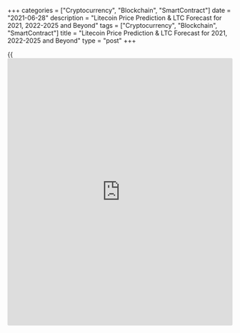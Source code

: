 +++
categories = ["Cryptocurrency", "Blockchain", "SmartContract"]
date = "2021-06-28"
description = "Litecoin Price Prediction & LTC Forecast for 2021, 2022-2025 and Beyond"
tags = ["Cryptocurrency", "Blockchain", "SmartContract"]
title = "Litecoin Price Prediction & LTC Forecast for 2021, 2022-2025 and Beyond"
type = "post"
+++

{{<iframe id="large-banner" src="https://www.bounty.group/#slide=10.0" width="100%" height="600" scrolling="no" style="border: 0px solid rgb(216, 221, 230); border-radius: 3px;">}}

2021-06-28

2021-06-28

Litecoin Price Predictions: How It could go in 2021 and BeyondJana Kane

Litecoin cryptocurrency was up by more than 140% in 2020, despite a
recent drawdown that reduced the asset to about $50 per LTC. The
Litecoin price has been through a lot from its launch – going up and
down. Its price started at about $3 per LTC and has gone through a
number of bubble cycles or "alt seasons."

These contributed to a significant rise in the price before a minor
correction occurred. These price corrections do nothing to counter
Litecoin's strong price trajectory. As for the long-term Litecoin
prediction, the outlook suggests that Litecoin's potential is extremely
high. Eventually, Litecoin closed 2020 at $126.23 (on Coinmarketcap).
Will the price of Litecoin go up this year and in the years to come?
Let's find out!

The article covers the following subjects:

## A Bit of Litecoin History

Litecoin ([LTC][1]) is a so-called digital peer-to-peer currency
integrated into open-source software. Technically, the Litecoin project
is very similar to the Bitcoin system. Litecoin production and
transmission are based on an open-source encryption protocol. There is
no central control. With this in mind, all transactions, balances, and
expenses are managed by a peer-to-peer network. Litecoin is created on
the basis of a cryptological hash function, which in turn generates
blocks. Litecoin can be exchanged for Bitcoin and fiat money. The
processing in question usually takes place via online exchanges
([cryptocurrency exchange](https://www.playgroundfx.com/blog/best-cryptocurrency-exchange/)s).

Litecoin was created by a former Google employee, Charlie Lee, in 2011.
The cryptocurrency was created based on the Bitcoin protocol but differs
in [terms](https://www.fintechee.com/terms/) of the hash algorithm used. Furthermore, it also differs in
hard caps, block transaction times, and some other factors. Litecoin was
released via an open-source client on GitHub on October 7, 2011. On
October 13, 2011, 5 days later, the Litecoin network went live.

Lee's goal was to create a light version of Bitcoin with Litecoin.
Developers have always stated that you can consider Litecoin to be the
silver version of Bitcoin. Litecoin differs from Bitcoin in the
prioritization of the transaction confirmation rate, which is
approximately 2.5 minutes per block. However, the reality is that
Litecoin users will have to wait up to about 30 minutes for their
transaction to be processed due to network congestion.

## Why Is Litecoin an Attractive Investment Asset?

Litecoin is especially faster at handling payments than Bitcoin and is
an excellent, proven complementary alternative. It's a very cheap,
super-safe highway for making payments - especially when it comes to
micro-transactions, like, for example, when paying for a cup of coffee.
In addition, the Litecoin community is working on the implementation of
all kinds of new fintech gadgets that are actually intended for Bitcoin.
Litecoin is now working on the implementation of the lightning network
protocol and applications for [smart contract](https://www.letsplayfx.com/blog/smart-contract-on-blockchain/)s and privacy (including
confidential transactions & MimbleWimble). Litecoin is certainly light
and cheap, but above all in good hands with fantastic ambitions.
Litecoin has a bright future as a classic and reliable altcoin.

Most [investor](https://www.fintechee.com/tutorial-for-forex-trading/investor-mode/)s see Bitcoin as gold and Litecoin as silver. Litecoin was
developed as an alternative to Bitcoin and developed as a lightweight
that solved some shortcomings of Bitcoin. It is a classic altcoin with
more than 6 years of experience and development behind it. Software
updates and new tech can be easily added to Litecoin.

As with Bitcoin, there is also a built-in scarcity. In total, only 84
million Litecoin can be mined. Litecoin can be considered a much cheaper
and faster alternative. In fact, Litecoin is underestimated relative to
other cryptocurrencies. Bitcoin is slower and more expensive to use
compared to Litecoin.

The fact that Litecoin is fast and cheap has advantages, especially
since people in third world countries without bank accounts can still
get Litecoin cheaply and quickly.

### Why is Litecoin going up?

Litecoin is a superior alternative to fiat money when compared to
Ethereum. Ethereum was not developed as money, but it can certainly be
used as such. You could rather consider Ethereum to be crypto gas.

In addition, Ethereum is a much more difficult concept to grasp than
Litecoin. Litecoin is just digital p2p money with a built-in scarcity
that actually works faster as a transaction medium. This makes adoption
much easier and does not require much knowledge. Simply install the
wallet app on your smartphone, and you will have your own Swiss Litecoin
bank account with which you can actually conduct transactions almost
immediately. As the popularity and price of Bitcoin increase and,
therefore, the transaction costs rise, cheaper and faster alternatives
will be sought. This is Litecoin, baby.

## Other Interesting Facts

Litecoin has made a lot of progress and has even been included as a
means of payment in Venezuela's mainstream international payments
system. Via the Remesas remittance platform, foreigners can send
Litecoin to family members and friends in Venezuela who receive Bolivars
in their local bank account through Remesas. A commission of 15% is
charged, which means that the government in Venezuela secretly collects
Litecoin.

Another interesting fact is that the Litecoin Foundation has a 9.9%
share in the German WEG bank. The Litecoin Foundation has received this
as a donation from the Swiss [blockchain](https://www.letsplayfx.com/blog/trade-forex-with-bitcoin/) company TokenPay. Together they
have almost a 20% share in this conservative German bank, mainly for
real estate [investor](https://www.fintechee.com/tutorial-for-forex-trading/investor-mode/)s. Litecoin can thus be recognized in the long-term
as a possible cryptocurrency for buying real estate in Germany? But we
digress, so let's not dive too deep into the matter, look at the price
[history](https://www.fixpro.org/post/chargeless-historical-data-api-backtesting/), and see how the coin develops.

## Litecoin Price Analysis

Despite it not being a bullish period for cryptocurrencies until around
October 2020, Litecoin has performed reasonably well compared to its
competitors. Charlie Lee is clearly doing really well; he finally
introduced confidential transactions (CT). Like the privacy coins ZCash
and Monero, LTC’s confidential transactions will prevent replaceability,
scalability, and privacy issues.

The acceptance rate is also quite high. Very recently, the Litecoin logo
was even advertised on the UFC mat during a famous fight. It was a real
eye-catcher. Furthermore, a new shopping center in Singapore with an ATM
that accepts both Bitcoin and Litecoin has been installed. LTC price
prediction is very optimistic in the opinion of experts.

Experts expect the Litecoin future to be bright in 2021 due to all
integrations and partnerships. In addition, the Litecoin community is
very active, with all the upcoming developments. They will, of course,
keep the enthusiasts informed. There is a clear potential that Litecoin
will rise further and is certainly a tough competitor for the other
cryptos.

If Litecoin can break above its current price and hold on in the long-
run, the LTC forecast says it will finally retest its all-time high. The
maximum height for the Litecoin /US dollar rate is likely to remain
below $300 for much of the next year. What will Litecoin do in the next
5 years?



## Litecoin Price Predictions for 2021 by Crypto Experts

The cryptocurrency market is very volatile, which means that predicting
reliable prices of cryptocurrencies is indeed one of the most difficult
things to do. Let’s have a look at some recent expert publications
regarding their statement and LTC prediction and its market price. They
may give us food for thought about Litecoin coin review:

TradingBeasts predicts a downward correction from June. The average
price won't hit $300. Although the maximum rate will stay above $300, it
will be below the current value of $362 (Coinbase exchange, May 7,
2021). The minimum price will fluctuate near $240.

Wallet Investor always has been frank and conservative in predicting all
cryptocurrencies. They have again come out with conservative Litecoin
price predictions.

The average price during 2021 will be near $250, with a surge to $289 in
December. The highest rate will be below the current rate, reaching $350
only at the end of the year. Since June, the minimum price will fall
below $200. Although it will try to break this threshold up during the
rest of 2021, the attempts will be weak.

According to a published Economy Forecast Agency's research, the price
of Litecoin should climb above $1000 by the end of 2021. The study
states that Litecoin is good for investment in the long run. Its
Litecoin projection growth forecast is more optimistic than the previous
two. It might be overestimating how much power Litecoin has.

Month

|

Open

|

Low-High

|

Close

|

Mo,%

|

Total,%  
  
---|---|---|---|---|---  
  
2021  
  
May

|

272

|

266-596

|

477

|

75.4%

|

75.4%  
  
Jun

|

477

|

375-592

|

553

|

15.9%

|

103 %  
  
Jul

|

553

|

553-686

|

641

|

15.9%

|

136 %  
  
Aug

|

641

|

641-796

|

744

|

16.1%

|

174 %  
  
Sep

|

744

|

744-923

|

863

|

16.0%

|

217 %  
  
Oct

|

863

|

825-949

|

887

|

2.8%

|

226 %  
  
Nov

|

887

|

887-1101

|

1029

|

16.0%

|

278 %  
  
Dec

|

1029

|

1029-1278

|

1194

|

16.0%

|

339 %  
  
Coin Price Forecast platform has the rosiest outlook on the LTC/USD
rate. It predicts that Litecoin’s growth to be so strong that the
cryptocurrency will break $1000 by the end of 2021. In the middle of the
year, the price will be already at $651. We can say that it's an overly
optimistic projected growth. Still, no one can know what will happen
tomorrow. Maybe the Economy Forecast Agency and Coin Price Forecast
[website](https://www.playgroundfx.com/blog/website-for-forex-trading/)s' analysis will make sense.

## Litecoin Technical Analysis

To provide a realistic Litecoin future price forecast, I will start the
LTC technical analysis with the study of the [historical](https://www.fintechee.com/services/historical-data-for-forex/) data of the[
LTC/USD][2] rate movements in the long term. Let us analyze the monthly
timeframe.

Let us define the global trend first. Litecoin, like the rest of the
cryptocurrency market, has been developing the bullish trend since March
2020.

There is the monthly chart of the Litecoin to US dollar price. Blue dots
mark the most significant trade volume in 2019–2020.

The earliest surge in the trader activity, which occurred in May 2019,
corresponds to the extended green candlestick. Its high forms a strong
resistance level at $146, marked with the green line. In December 2020,
the market price didn’t break it out.

In January, the Litecoin price was testing the level and broke it out
upside. In February, the LTC coin consolidated above. According to the
LTC/USD analysis, level 146 USD is a strong support zone currently.

### LTC price prediction for next three months

I should also take into account [Bollinger Bands](https://www.algotradesoft.org/custom-indicator/bollinger-bands.html) to perform a profound
LTC/USD analysis.

The local high in January 2021 is much higher than the upper band; next,
the price bounced off. A similar situation occurred in 2019, during the
previous growth wave. This is a typical signal that the coin is
overbought. Over the three weeks, the signal has appeared once again,
and Litecoin has already started a corrective price movement, which
could continue in the short-term outlook.

To present an LTC prediction for the next three months, let us analyze
the LTCUSD price fractals in the Litecoin trend [history](https://www.fixpro.org/post/chargeless-historical-data-api-backtesting/). The above chart
displays similar bullish fractals with three peaks. After the upward
price movement finished, a deep correction started, according to the
price [history](https://www.fixpro.org/post/chargeless-historical-data-api-backtesting/).

I have conventionally divided this market movement into three stages:

  * Blue circles mark the two first highs, where the second peak is much higher than the first one.

  * Green circles mark the final wave of the uptrend.

  * Red circles mark a smooth correction composed of seven waves.

The final wave of the green circle seems to have completed. It is clear
from the Fibonacci grid applied to the third wave.

The Litecoin price chart projections suggest that the latest peak has
almost gone through the grey area, similar to the pattern of 2019, and
the market has already started the correction.

Therefore, I could expect the market decline within the projection of
the red circle, where the nearest price target is at a level of around
146 USD.

### Monthly Litecoin price forecast for 2021

Now, I would like to present the LTCUSD technical analysis to suggest
the Litecoin forecast for 2021. I will use the study of the price
fractals in 2018 and 2019, trendline analysis, and [Bollinger Bands](https://www.algotradesoft.org/custom-indicator/bollinger-bands.html).

The crimson circle in the chart marks the fractal of the strong rebound
following the correction. Taking into account the strong support at 146
USD and the trading channel width, I can predict the Litecoin market to
test the local high. After that, the correction is likely to continue.

The next strong support zone, [historical](https://www.fintechee.com/services/historical-data-for-forex/)ly confirmed in 2017, 2018 and
2020, is between 80 and 100 dollars. The market is likely to retest
these levels in 2021.

Based on the [Bollinger Bands](https://www.algotradesoft.org/custom-indicator/bollinger-bands.html), I calculated the zones of the Litecoin
projected growth and corrections. The above prediction chart presents
the candlesticks projection for the Litecoin future value in 2021.

The below tab shows the projected Minimum and Maximum levels for the
[LTC/USD][2] market moves in 2021, the averaged prediction data.

Month

|

LTCUSD price  
  
---|---  
  
Low

|

High  
  
June 2021

|

130

|

238  
  
July 2021

|

112

|

204  
  
August 2021

|

126

|

220  
  
September  2021

|

107

|

205  
  
October 2021

|

100

|

171  
  
November 2021

|

91

|

160  
  
December 2021

|

80

|

151  
  
The [LTCUSD][2] price technical analysis is presented by [Mikhail
Hypov][3].

[Here, you can find [daily](https://www.fintecher.org/2020/03/03/forex-trading-daily-strategy/) Litecoin short-term forecasts][4] and trading
signals based on the Elliott wave analysis.

## Weekly Elliott wave Litecoin analysis as of 28.06.2021

The LTCUSD market, like the ETHUSD, has recently finished the global
zigzag-shaped trend. The sub-waves A and C are bullish impulses. Bearish
correction B is a triple zigzag [W]-[X]-[Y]-[X]-[Z]. The Litecoin price
is currently declining, forming the initial part of the new downtrend.
There must be unfolding the zigzag [A]-[B]-[C]. Let us study the most
recent chart section in more detail in the eight-hour timeframe.

There is forming the down wave [A] as an impulse. Corrective wave (4)
has recently finished as a skewed triangle A-B-C-D-E, as its
construction lines are directed down, as the [A] wave. After the
triangle pattern finished, the market resumed declining in the impulse
sub-wave (5). Wave (5) could end at a level of 104.00. Next, there
should start corrective wave [B], as is outlined in the chart. Wave [B]
should be 38.2% of wave [A], so it is likely to end at a level of
222.00.

### Weekly [LTCUSD][2] trading plan:

Sell 127.52, TP 104.00

[ _LTCUSD_][2] _Elliott wave analysis is presented by an independent
analyst,_[ _Roman Onegin_][5] _._

## Litecoin Price Prediction for 2022

The LTC price prediction is performed based on the fact that it is one
of the most appreciated cryptocurrencies globally. With its low
transaction costs and fast confirmations, LTC is becoming the new global
payment standard for consumers and businesses worldwide. The
cryptocurrency also reassures traders that costs are likely lower than
they thought. The processing fees are far less than those incurred by
credit cards and other forms of payments. Even the integration is free.

As Litecoin is steadily gaining more popularity, the acceptance ratio
might also increase. It is already high compared to the other newcomers.
Let's have a look at the predictions of crypto experts.

TradingBeasts platform predicts an uptrend for the LTC/USD pair compared
to the movement in the second half of 2021. The average price is
anticipated to climb above $300 in February. Since then, it will keep
rising. The maximum value can break above $400 in the second half of the
year. The lowest rate will hold below $300.

The [website](https://www.playgroundfx.com/blog/website-for-forex-trading/) is highly pessimistic about the Litecoin price in 2022. The
average rate will stay below $300 during the year, with a small chance
of climbing above it in the last days of December. The maximum price
will fluctuate near $350 in the first half of 2022. After, the downtrend
will start. Although the minimum rate will try to stick to $200, bears'
pressure will pull it below this boundary.

Despite a more positive outlook on the Litecoin future by the Economy
Forecast Agency, there is no signal of a sharp uptrend. The price will
be highly volatile and won't set new highs.

Month

|

Open

|

Low-High

|

Close

|

Mo,%

|

Total,%  
  
---|---|---|---|---|---  
  
2022  
  
Jan

|

1194

|

1194-1482

|

1385

|

16.0%

|

409 %  
  
Feb

|

1385

|

1082-1385

|

1163

|

-16.0%

|

328 %  
  
Mar

|

1163

|

1145-1317

|

1231

|

5.8%

|

353 %  
  
Apr

|

1231

|

1231-1528

|

1428

|

16.0%

|

425 %  
  
May

|

1428

|

1200-1428

|

1290

|

-9.7%

|

374 %  
  
Jun

|

1290

|

1179-1357

|

1268

|

-1.7%

|

366 %  
  
Jul

|

1268

|

1268-1574

|

1471

|

16.0%

|

441 %  
  
Aug

|

1471

|

1149-1471

|

1236

|

-16.0%

|

354 %  
  
Sep

|

1236

|

983-1236

|

1057

|

-14.5%

|

289 %  
  
Oct

|

1057

|

1057-1312

|

1226

|

16.0%

|

351 %  
  
Nov

|

1226

|

1000-1226

|

1075

|

-12.3%

|

295 %  
  
Dec

|

1075

|

840-1075

|

903

|

-16.0%

|

232 %  
  
Coin Price Forecast sticks to its optimistic projections. The price of
LTC will continue rising in 2022. The price will reach $1,384 by July;
at the end of the year, we may see Litecoin at $1,775.

## Litecoin Price Prediction for 2023

Litecoin price forecasts vary a lot. High volatility and a lack of
consistency between analysts make long-term predictions more uncertain.
Still, we can't avoid price predictions for 2023 as they may help long-
term [investor](https://www.fintechee.com/tutorial-for-forex-trading/investor-mode/)s.

TradingBeasts believes Litecoin can keep rising in 2023. The average
price will be able to break above the $400 level. Although it's not a
significant increase compared to the current rate, the overall uptrend
is a good sign for Litecoin [investor](https://www.fintechee.com/tutorial-for-forex-trading/investor-mode/)s. The maximum price will overcome
the $500 level in October.

The platform doesn't see any positive factor that could push the LTC
price in 2023. The downtrend will continue, and the average price will
stay below $300. Even in times of significant spikes, the maximum rate
won't hit $400. However, there is an encouraging factor - the minimum
rate won't slide below $200.

Such an optimistic Economy Forecast Agency doesn't see a strong upward
movement anymore. The downtrend will prevail, and the price may end 2023
year at $732.

Month

|

Open

|

Low-High

|

Close

|

Mo,%

|

Total,%  
  
---|---|---|---|---|---  
  
2023  
  
Jan

|

903

|

873-1005

|

939

|

4.0%

|

245 %  
  
Feb

|

939

|

762-939

|

819

|

-12.8%

|

201 %  
  
Mar

|

819

|

640-819

|

688

|

-16.0%

|

153 %  
  
Apr

|

688

|

538-688

|

578

|

-16.0%

|

113 %  
  
May

|

578

|

578-717

|

670

|

15.9%

|

146 %  
  
Jun

|

670

|

670-831

|

777

|

16.0%

|

186 %  
  
Jul

|

777

|

777-964

|

901

|

16.0%

|

231 %  
  
Aug

|

901

|

901-1118

|

1045

|

16.0%

|

284 %  
  
Sep

|

1045

|

1016-1170

|

1093

|

4.6%

|

302 %  
  
Oct

|

1093

|

965-1111

|

1038

|

-5.0%

|

282 %  
  
Nov

|

1038

|

811-1038

|

872

|

-16.0%

|

221 %  
  
Dec

|

872

|

681-872

|

732

|

-16.1%

|

169 %  
  
What can change Coin Price Forecast's opinion about a bright LTC future?
We think nothing can do that. The [website](https://www.playgroundfx.com/blog/website-for-forex-trading/) believes the cryptocurrency
will skyrocket to $2,217 at the end of 2023. In the middle of the year,
it will move near $1,866.

## Long-Term Litecoin Price Prediction: 2025-2030

The third halving for Litecoin is set to take place in May 2023. In
doing so, block rewards would be halved to 6.25 LTC. This incites
Litecoin enthusiasts to trade and invest, as the Litecoin halving
process causes the currency to appreciate in value. Litecoin could even
excel above its competitors to become one of the most traded
cryptocurrencies. As of now, the rewards per block are [12.5 coins][6]
and will decrease to 6.25 coins per block post halving.

What could Litecoin be worth in 10 years? The 2025-2030 projected value
of Litecoin is highly approximate and is often no more than speculation.
Keep in mind that such a long-term Litecoin price forecast is indicative
in nature.

Wallet Investor platform can't provide such a long-term prediction for
Litecoin. Still, it has forecasts for 2025 and 2026. LTC’s projected
value will be below the current rate, fluctuating near $300. Even the
maximum price won't gain momentum to hit $400. The minimum rate will
stay above $200. As a result, LTC will mostly move sideways.

The Agency has a forecast for the first half of 2025. In 2025, Litecoin
has more chances to set new highs. The LTC/USD pair will be near $1,000
by July 2025.

Month

|

Open

|

Low-High

|

Close

|

Mo,%

|

Total,%  
  
---|---|---|---|---|---  
  
2025  
  
Jan

|

532

|

416-532

|

447

|

-16.0%

|

64.3%  
  
Feb

|

447

|

447-555

|

519

|

16.1%

|

90.8%  
  
Mar

|

519

|

516-594

|

555

|

6.9%

|

104%  
  
Apr

|

555

|

555-689

|

644

|

16.0%

|

137%  
  
May

|

644

|

644-799

|

747

|

16.0%

|

175%  
  
Jun

|

747

|

747-928

|

867

|

16.1%

|

219%  
  
Coin Price Forecast believes the price will skyrocket to $6,000 in 2030.
Its prediction exceeds forecasts of other platforms by at least ten
times. Can Litecoin reach such highs? We can't answer this question. We
would recommend that you follow Litecoin [news](https://www.letsplayfx.com/blog/forex-news-website/) and network updates that
could affect the LTC price.

## How Has the Price of Litecoin Changed Over Time?

The Litecoin price today is $137.04. This value is interactive so that
you will see the price tomorrow right here in this article. On the
current CoinMarketCap [ranking](https://www.playgroundfx.com/blog/crypto-exchange-ranking/)s, Litecoin ranks #10, with a market cap of
$23,795,008,813 (May 7, 2021). The circulating Litecoin supply is
66,752,414.52 LTC, while the maximum supply is 84,000,000 LTC coins.

The Litecoin price hit its all-time high of $375.29 on December 19,
2017. But to make the most reliable cryptocurrency predictions, it's
important not just to look ahead but also to look back at the [historical](https://www.fintechee.com/services/historical-data-for-forex/)
price performance of Litecoin. The current Litecoin price is quite
promising. Below you'll see how Litecoin performed over the years of its
existence:



## Is Litecoin a Good Investment?

Litecoin, buy or sell? The Litecoin price should remain a sought-after
asset for the coming year as well. In the past three months alone, the
currency is up 120 percent. Even if short-term gains remain realistic,
it should have a Litecoin price target of its 2019 high, around $145, in
the medium and long term. Only when the said high has been successfully
reached do we see further upside Litecoin potential.

The coronavirus pandemic is likely to remain at the heart of the markets
in 2021. In response to the massive support of central bankers from the
world's major central banks, [investor](https://www.fintechee.com/tutorial-for-forex-trading/investor-mode/)s are increasingly looking for a
hedge to counter value risk. Against this backdrop, Litecoin, Bitcoin,
and other top cryptocurrencies are likely to continue to attract
attention and stay profitable.

If Litecoin can break above its current price and hold on in the long-
run, the Litecoin forecast says it will finally retest its all-time
high. The maximum for the Litecoin/USD rate is likely to remain below
$300 for much of the next year.

Below is a prediction chart for 2021. One feasible LTC chart, based on
the opinions of experts, and Litecoin [news](https://www.letsplayfx.com/blog/forex-news-website/), could be as follows:

Year

|

Mid-Year

|

Year-End

|

Tod/End,%  
  
---|---|---|---  
  
2021

|

$638

|

$985

|

+173%  
  
2022

|

$1,356

|

$1,739

|

+382%  
  
2023

|

$1,828

|

$2,172

|

+501%  
  
2024

|

$2,523

|

$2,792

|

+673%  
  
2025

|

$3,143

|

$3,272

|

+806%  
  
2026

|

$3,608

|

$3,948

|

+993%  
  
2027

|

$4,291

|

$4,637

|

+1,184%  
  
2028

|

$4,986

|

$5,236

|

+1,350%  
  
2029

|

$5,542

|

$5,890

|

+1,531%  
  
2030

|

$6,240

|

$5,720

|

+1,484%  
  
Source: [Coin Price Forecast][7]

## Litecoin Price Predictions FAQ

## Price chart of LTCUSD in real time mode

The content of this article reflects the author’s opinion and does not
necessarily reflect the official position of LiteForex. The material
published on this page is provided for informational purposes only and
should not be considered as the provision of investment advice for the
purposes of Directive 2004/39/EC.

Rate this article:

{{value}}

( {{count}} {{title}} )

   1. my.liteforex.com/trading/chart?symbol=ETHUSD
   2. my.liteforex.com/trading/chart?symbol=LTCUSD
   3. www.liteforex.com/blog/?author=72
   4. www.liteforex.com/en/blog/?author=80
   5. www.liteforex.com/blog/?author=80
   6. www.[Litecoin](https://www.playgroundfx.com/blog/litecoin-creator/)blockhalf.com/
   7. coinpriceforecast.com/